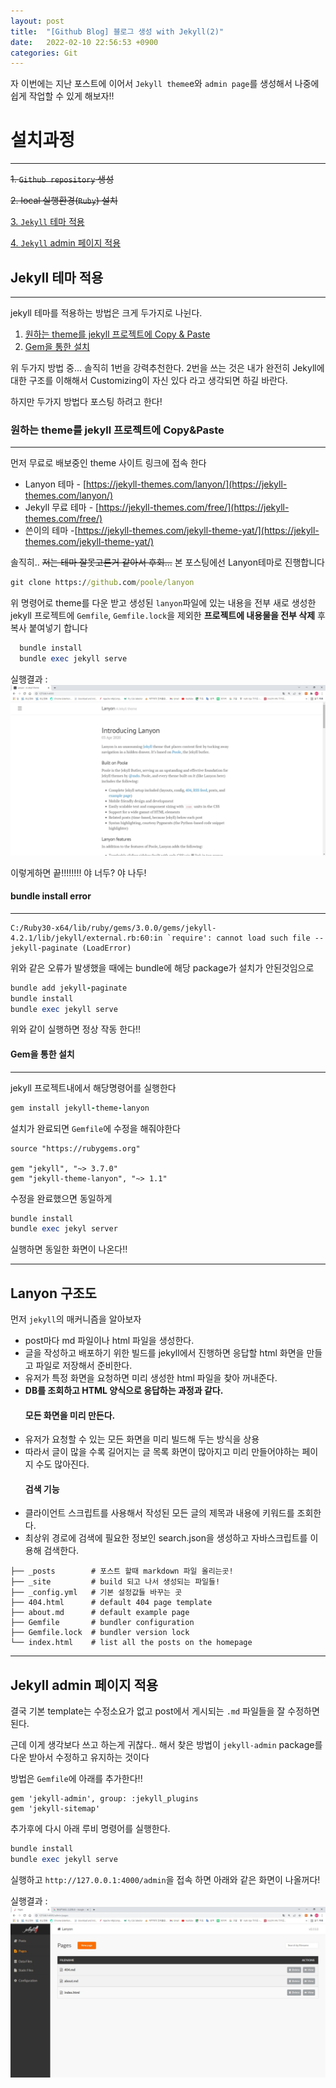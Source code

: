 ```yaml
---
layout: post
title:  "[Github Blog] 블로그 생성 with Jekyll(2)"
date:   2022-02-10 22:56:53 +0900
categories: Git
---
```


자 이번에는 지난 포스트에 이어서  `Jekyll theme`e와 `admin page`를 생성해서 나중에 쉽게 작업할 수 있게 해보자!!


# 설치과정
---
  ~~1. `Github repository` 생성~~

  ~~2. local 실행환경(`Ruby`) 설치~~
	  
  [3. `Jekyll` 테마 적용](#Jekyll-테마-적용)
  
  [4. `Jekyll` admin 페이지 적용](#Jekyll-amdin-페이지-적용)
  
## Jekyll 테마 적용
---
jekyll 테마를 적용하는 방법은 크게 두가지로 나뉜다.
  1. [원하는 theme를 jekyll 프로젝트에 Copy & Paste](#원하는-theme를-jekyll-프로젝트에-Copy&Paste)
  2. [Gem을 통한 설치](#Gem을-통한-설치)
 
위 두가지 방법 중... 솔직히 1번을 강력추천한다.
2번을 쓰는 것은 내가 완전히 Jekyll에 대한 구조를 이해해서 Customizing이 자신 있다 라고 생각되면 하길 바란다.

하지만 두가지 방법다 포스팅 하려고 한다!

### 원하는 theme를 jekyll 프로젝트에 Copy&Paste
---
먼저 무료로 배보중인 theme 사이트 링크에 접속 한다
   * Lanyon 테마 - [https://jekyll-themes.com/lanyon/](https://jekyll-themes.com/lanyon/)
   * Jekyll 무료 테마 - [https://jekyll-themes.com/free/](https://jekyll-themes.com/free/)
   * 쓴이의 테마 -[https://jekyll-themes.com/jekyll-theme-yat/](https://jekyll-themes.com/jekyll-theme-yat/)
   
솔직히.. ~~저는 테마 잘못고른거 같아서 후회...~~ 본 포스팅에선 Lanyon테마로 진행합니다

```cmd
git clone https://github.com/poole/lanyon
```

  위 명령어로 theme를 다운 받고 생성된 `lanyon`파일에 있는 내용을 전부 새로 생성한 jekyll 프로젝트에 `Gemfile`, `Gemfile.lock`을 제외한 **프로젝트에 내용물을 전부 삭제** 후 복사 붙여넣기 합니다

```ruby
  bundle install
  bundle exec jekyll serve
```

실행결과 :
![이미지](/assets/images/lanyon_complete.jpg)

이렇게하면 끝!!!!!!!! 야 너두? 야 나두!

#### <span stlye="color:red;">bundle install error</span>
---

```
C:/Ruby30-x64/lib/ruby/gems/3.0.0/gems/jekyll-4.2.1/lib/jekyll/external.rb:60:in `require': cannot load such file -- jekyll-paginate (LoadError)
```

위와 같은 오류가 발생했을 때에는 bundle에 해당 package가 설치가 안된것임으로

```ruby
bundle add jekyll-paginate
bundle install
bundle exec jekyll serve
```
위와 같이 실행하면 정상 작동 한다!!

#### Gem을 통한 설치
---

jekyll 프로젝트내에서 해당명령어를 실행한다
```ruby
gem install jekyll-theme-lanyon 
```


설치가 완료되면 `Gemfile`에 수정을 해줘야한다

```
source "https://rubygems.org"

gem "jekyll", "~> 3.7.0"
gem "jekyll-theme-lanyon", "~> 1.1"
```

수정을 완료했으면 동일하게

```ruby
bundle install
bundle exec jekyl server 
```

실행하면 동일한 화면이 나온다!!

---
## Lanyon 구조도

먼저 `jekyll`의  매커니즘을 알아보자
<ul>
<li>post마다 md 파일이나 html 파일을 생성한다.</li>
<li>글을 작성하고 배포하기 위한 빌드를 jekyll에서 진행하면 응답할 html 화면을 만들고 파일로 저장해서 준비한다.</li>
<li>유저가 특정 화면을 요청하면 미리 생성한 html 파일을 찾아 꺼내준다.</li>
<li><strong>DB를 조회하고 HTML 양식으로 응답하는 과정과 같다.

</strong><h4>모든 화면을 미리 만든다.</h4>
</li>
<li>유저가 요청할 수 있는 모든 화면을 미리 빌드해 두는 방식을 상용</li>
<li>따라서 글이 많을 수록 길어지는 글 목록 화면이 많아지고 미리 만들어야하는 페이지 수도 많아진다.


<h4>검색 기능</h4>
</li>
<li>클라이언트 스크립트를 사용해서 작성된 모든 글의 제목과 내용에 키워드를 조회한다.</li>
<li>최상위 경로에 검색에 필요한 정보인 search.json을 생성하고 자바스크립트를 이용해 검색한다.</li>
</ul>

<pre class="code ruby"><code class="ruby"><span class="id identifier rubyid_├──">├──</span> <span class="id identifier rubyid__posts">_posts</span>        <span class="comment"># 포스트 할때 markdown 파일 올리는곳!
</span><span class="id identifier rubyid_├──">├──</span> <span class="id identifier rubyid__site">_site</span>         <span class="comment"># build 되고 나서 생성되는 파일들!
</span><span class="id identifier rubyid_├──">├──</span> <span class="id identifier rubyid__config">_config</span><span class="period">.</span><span class="id identifier rubyid_yml">yml</span>   <span class="comment"># 기본 설정값들 바꾸는 곳
</span><span class="id identifier rubyid_├──">├──</span> <span class="int">404</span><span class="period">.</span><span class="id identifier rubyid_html">html</span>      <span class="comment"># default 404 page template
</span><span class="id identifier rubyid_├──">├──</span> <span class="id identifier rubyid_about">about</span><span class="period">.</span><span class="id identifier rubyid_md">md</span>      <span class="comment"># default example page
</span><span class="id identifier rubyid_├──">├──</span> <span class="const">Gemfile</span>       <span class="comment"># bundler configuration
</span><span class="id identifier rubyid_├──">├──</span> <span class="const">Gemfile</span><span class="period">.</span><span class="id identifier rubyid_lock">lock</span>  <span class="comment"># bundler version lock
</span><span class="id identifier rubyid_└──">└──</span> <span class="id identifier rubyid_index">index</span><span class="period">.</span><span class="id identifier rubyid_html">html</span>    <span class="comment"># list all the posts on the homepage
</span></code></pre>
---


## Jekyll admin 페이지 적용

결국 기본 template는 수정소요가 없고
post에서 게시되는 `.md` 파일들을 잘 수정하면 된다.


근데 이게 생각보다 쓰고 하는게 귀찮다.. 해서
찾은 방법이 `jekyll-admin` package를 다운 받아서 수정하고 유지하는 것이다


방법은 `Gemfile`에 아래를 추가한다!!


```
gem 'jekyll-admin', group: :jekyll_plugins
gem 'jekyll-sitemap'
```


추가후에 다시 아래 루비 명령어를 실행한다.
```ruby
bundle install 
bundle exec jekyll serve
```

실행하고 `http://127.0.0.1:4000/admin`을 접속 하면 아래와 같은 화면이 나올꺼다!

실행결과 :
![이미지](../assets/images/lanyon_admin_complete.JPG)